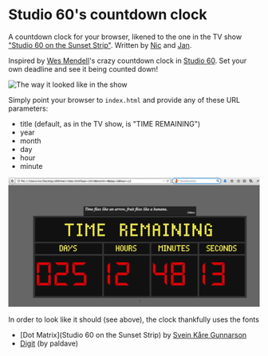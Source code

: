 Studio 60's countdown clock
=================================

A countdown clock for your browser, likened to the one in the TV show ["Studio 60 on the Sunset Strip"](http://www.imdb.com/title/tt0485842/).
Written by [Nic](http://www.nicolashoening.de/) and [Jan](http://www.yanzen.de/).

Inspired by [Wes Mendell](http://en.wikipedia.org/wiki/Wes_Mendell)'s crazy countdown clock in [Studio 60](http://en.wikipedia.org/wiki/Studio_60_on_the_Sunset_Strip).
Set your own deadline and see it being counted down!

![The way it looked like in the show](http://images2.wikia.nocookie.net/__cb20061012014509/studio60/images/3/3e/Time_remaining.jpg)


Simply point your browser to `index.html` and provide any of these URL parameters:

* title (default, as in the TV show, is "TIME REMAINING")
* year
* month
* day
* hour
* minute

![Screenshot](accessories/screenshot.png)

In order to look like it should (see above), the clock thankfully uses the fonts

* [Dot Matrix](Studio 60 on the Sunset Strip) by [Svein Kåre Gunnarson](http://www.dionaea.com/information/fonts.html)
* [Digit](http://www.dafont.com/digit.font) (by paldave)
